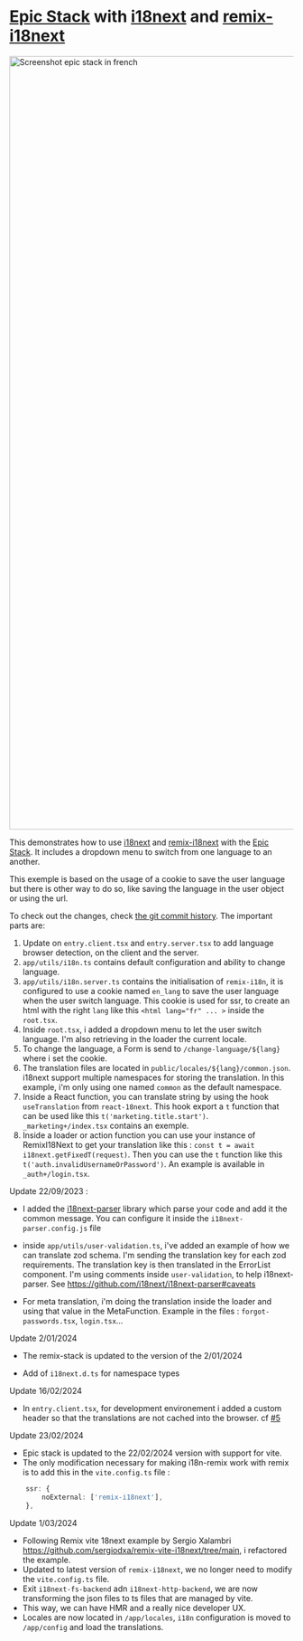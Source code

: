 # [Epic Stack](https://github.com/epicweb-dev/epic-stack) with [i18next](https://https://www.i18next.com) and [remix-i18next](https://github.com/sergiodxa/remix-i18next)

<img width="1368" alt="Screenshot epic stack in french" src="https://github.com/rperon/epic-stack-with-i18n/assets/692098/0cdca101-1a67-4d53-89a9-d6287564372f">

This demonstrates how to use [i18next](https://www.i18next.com/) and
[remix-i18next](https://github.com/sergiodxa/remix-i18next) with the
[Epic Stack](https://github.com/epicweb-dev/epic-stack). It includes a dropdown
menu to switch from one language to an another.

This exemple is based on the usage of a cookie to save the user language but
there is other way to do so, like saving the language in the user object or
using the url.

To check out the changes, check
[the git commit history](https://github.com/rperon/epic-stack-with-i18n/commit/052f19716e210dbed8bcac64e8d82021f5506c5b).
The important parts are:

1. Update on `entry.client.tsx` and `entry.server.tsx` to add language browser
   detection, on the client and the server.
2. `app/utils/i18n.ts` contains default configuration and ability to change
   language.
3. `app/utils/i18n.server.ts` contains the initialisation of `remix-i18n`, it is
   configured to use a cookie named `en_lang` to save the user language when the
   user switch language. This cookie is used for ssr, to create an html with the
   right `lang` like this `<html lang="fr" ... >` inside the `root.tsx`.
4. Inside `root.tsx`, i added a dropdown menu to let the user switch language.
   I'm also retrieving in the loader the current locale.
5. To change the language, a Form is send to `/change-language/${lang}` where i
   set the cookie.
6. The translation files are located in `public/locales/${lang}/common.json`.
   i18next support multiple namespaces for storing the translation. In this
   example, i'm only using one named `common` as the default namespace.
7. Inside a React function, you can translate string by using the hook
   `useTranslation` from `react-18next`. This hook export a `t` function that
   can be used like this `t('marketing.title.start')`. `_marketing+/index.tsx`
   contains an exemple.
8. Inside a loader or action function you can use your instance of RemixI18Next
   to get your translation like this :
   `const t = await i18next.getFixedT(request)`. Then you can use the `t`
   function like this `t('auth.invalidUsernameOrPassword')`. An example is
   available in `_auth+/login.tsx`.

Update 22/09/2023 :

- I added the [i18next-parser](https://github.com/i18next/i18next-parser)
  library which parse your code and add it the common message. You can configure
  it inside the `i18next-parser.config.js` file

- inside `app/utils/user-validation.ts`, i've added an example of how we can
  translate zod schema. I'm sending the translation key for each zod
  requirements. The translation key is then translated in the ErrorList
  component. I'm using comments inside `user-validation`, to help
  i18next-parser. See https://github.com/i18next/i18next-parser#caveats

- For meta translation, i'm doing the translation inside the loader and using
  that value in the MetaFunction. Example in the files : `forgot-passwords.tsx`,
  `login.tsx`...

Update 2/01/2024

- The remix-stack is updated to the version of the 2/01/2024

- Add of `i18next.d.ts` for namespace types

Update 16/02/2024

- In `entry.client.tsx`, for development environement i added a custom header so
  that the translations are not cached into the browser. cf
  [#5](https://github.com/rperon/epic-stack-with-i18n/issues/5)

Update 23/02/2024

- Epic stack is updated to the 22/02/2024 version with support for vite.
- The only modification necessary for making i18n-remix work with remix is to
  add this in the `vite.config.ts` file :

```ts
	ssr: {
		noExternal: ['remix-i18next'],
	},
```

Update 1/03/2024

- Following Remix vite 18next example by Sergio Xalambri
  https://github.com/sergiodxa/remix-vite-i18next/tree/main, i refactored the
  example.
- Updated to latest version of `remix-i18next`, we no longer need to modify the
  `vite.config.ts` file.
- Exit `i18next-fs-backend` adn `i18next-http-backend`, we are now transforming
  the json files to ts files that are managed by vite.
- This way, we can have HMR and a really nice developer UX.
- Locales are now located in `/app/locales`, `i18n` configuration is moved to
  `/app/config` and load the translations.
